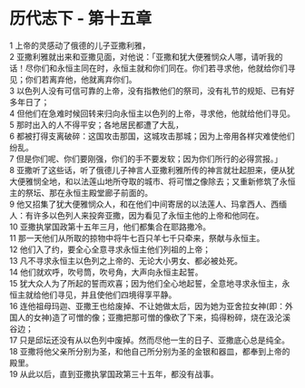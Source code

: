 # 历代志下 - 第十五章
  
 1 上帝的灵感动了俄德的儿子亚撒利雅，  
 2 亚撒利雅就出来和亚撒见面，对他说：「亚撒和犹大便雅悯众人哪，请听我的话！尽你们和永恒主同在时，永恒主就和你们同在。你们若寻求他，他就给你们寻见；你们若离弃他，他就离弃你们。  
 3 以色列人没有可信可靠的上帝，没有指教他们的祭司，没有礼节的规矩、已有好多年日了；  
 4 但他们在急难时候回转来归向永恒主以色列的上帝，寻求他，他就给他们寻见。  
 5 那时出入的人不得平安；各地居民都遭了大乱，  
 6 都被打得支离破碎：这国攻击那国，这城攻击那城；因为上帝用各样灾难使他们纷乱。  
 7 但是你们呢、你们要刚强，你们的手不要发软；因为你们所行的必得赏报。」  
 8 亚撒听了这些话，听了俄德儿子神言人亚撒利雅所传的神言就壮起胆来，便从犹大便雅悯全地，和以法莲山地所夺取的城市、将可憎之像除去；又重新修筑了永恒主的祭坛、那在永恒主殿堂廊子前面的。  
 9 他又招集了犹大便雅悯众人，和在他们中间寄居的以法莲人、玛拿西人、西缅人：有许多以色列人来投奔亚撒，因为看见了永恒主他的上帝和他同在。  
 10 亚撒执掌国政第十五年三月，他们都集合在耶路撒冷。  
 11 那一天他们从所取的掠物中将牛七百只羊七千只牵来，祭献与永恒主。  
 12 他们入了约，要全心全意寻求永恒主他们列祖的上帝；  
 13 凡不寻求永恒主以色列之上帝的、无论大小男女、都必被处死。  
 14 他们就欢呼，吹号筒，吹号角，大声向永恒主起誓。  
 15 犹大众人为了所起的誓而欢喜；因为他们全心地起誓，全意地寻求永恒主，永恒主就给他们寻见，并且使他们四境得享平静。  
 16 连他祖母玛迦、亚撒王也给废掉、不让她做太后，因为她为亚舍拉女神(即：外国人的女神)造了可憎的像；亚撒把那可憎的像砍了下来，捣得粉碎，烧在汲沦溪谷边；  
 17 只是邱坛还没有从以色列中废掉。然而尽他一生的日子、亚撒底心总是纯全。  
 18 亚撒将他父亲所分别为圣，和他自己所分别为圣的金银和器皿，都奉到上帝的殿里。  
 19 从此以后，直到亚撒执掌国政第三十五年，都没有战事。